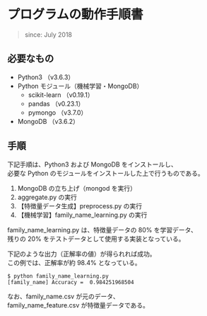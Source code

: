 # プログラムの動作手順書

> since: July 2018

## 必要なもの
* Python3 （v3.6.3）
* Python モジュール（機械学習・MongoDB）
    * scikit-learn （v0.19.1）
    * pandas （v0.23.1）
    * pymongo （v3.7.0）
* MongoDB （v3.6.2）


## 手順
下記手順は、Python3 および MongoDB をインストールし、  
必要な Python のモジュールをインストールした上で行うものである。  

1. MongoDB の立ち上げ（mongod を実行）
1. aggregate.py の実行
1. 【特徴量データ生成】preprocess.py の実行
1. 【機械学習】family_name_learning.py の実行

family_name_learning.py は、特徴量データの 80% を学習データ、  
残りの 20% をテストデータとして使用する実装となっている。

下記のような出力（正解率の値）が得られれば成功。  
この例では、正解率が約 98.4% となっている。
```
$ python family_name_learning.py
[family_name] Accuracy =  0.984251968504
```

なお、family_name.csv が元のデータ、  
family_name_feature.csv が特徴量データである。  
